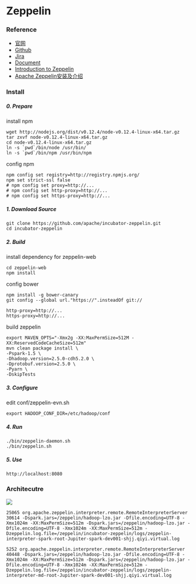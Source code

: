 # Zeppelin

### Reference
- [官网](https://zeppelin.incubator.apache.org/)
- [Github](https://github.com/apache/incubator-zeppelin)
- [Jira](https://issues.apache.org/jira/browse/ZEPPELIN/?selectedTab=com.atlassian.jira.jira-projects-plugin:roadmap-panel)
- [Document](http://zeppelin.incubator.apache.org/docs/index.html)
- [Introduction to Zeppelin](http://events.linuxfoundation.org/sites/events/files/slides/Zeppelin_ApacheCon2015_0.pdf)
- [Apache Zeppelin安装及介绍](http://blog.csdn.net/pelick/article/details/45934993)

### Install
##### 0. Prepare
install npm
```
wget http://nodejs.org/dist/v0.12.4/node-v0.12.4-linux-x64.tar.gz
tar zxvf node-v0.12.4-linux-x64.tar.gz
cd node-v0.12.4-linux-x64.tar.gz
ln -s `pwd`/bin/node /usr/bin/
ln -s `pwd`/bin/npm /usr/bin/npm
```

config npm
```
npm config set registry=http://registry.npmjs.org/
npm set strict-ssl false
# npm config set proxy=http://...
# npm config set http-proxy=http://...
# npm config set https-proxy=http://...
```

##### 1. Download Source
```
git clone https://github.com/apache/incubator-zeppelin.git
cd incubator-zeppelin
```

##### 2. Build
install dependency for zeppelin-web
```
cd zeppelin-web
npm install
```

config bower
```
npm install -g bower-canary
git config --global url."https://".insteadOf git://

http-proxy=http://...
https-proxy=http://...
```

build zeppelin
```
export MAVEN_OPTS="-Xmx2g -XX:MaxPermSize=512M -XX:ReservedCodeCacheSize=512m"
mvn clean package install \
-Pspark-1.5 \
-Dhadoop.version=2.5.0-cdh5.2.0 \
-Dprotobuf.version=2.5.0 \
-Pyarn \
-DskipTests
```

##### 3. Configure
edit conf/zeppelin-evn.sh
```
export HADOOP_CONF_DIR=/etc/hadoop/conf
```

##### 4. Run
```
./bin/zeppelin-daemon.sh
./bin/zeppelin.sh
```

##### 5. Use
```
http://localhost:8080
```

### Architecutre

![](http://zeppelin.incubator.apache.org/assets/themes/zeppelin/img/interpreter.png)

```
25065 org.apache.zeppelin.interpreter.remote.RemoteInterpreterServer 30614 -Dspark.jars=/zeppelin/hadoop-lzo.jar -Dfile.encoding=UTF-8 -Xmx1024m -XX:MaxPermSize=512m -Dspark.jars=/zeppelin/hadoop-lzo.jar -Dfile.encoding=UTF-8 -Xmx1024m -XX:MaxPermSize=512m -Dzeppelin.log.file=/zeppelin/incubator-zeppelin/logs/zeppelin-interpreter-spark-root-Jupiter-spark-dev001-shjj.qiyi.virtual.log

5252 org.apache.zeppelin.interpreter.remote.RemoteInterpreterServer 40448 -Dspark.jars=/zeppelin/hadoop-lzo.jar -Dfile.encoding=UTF-8 -Xmx1024m -XX:MaxPermSize=512m -Dspark.jars=/zeppelin/hadoop-lzo.jar -Dfile.encoding=UTF-8 -Xmx1024m -XX:MaxPermSize=512m -Dzeppelin.log.file=/zeppelin/incubator-zeppelin/logs/zeppelin-interpreter-md-root-Jupiter-spark-dev001-shjj.qiyi.virtual.log
```
